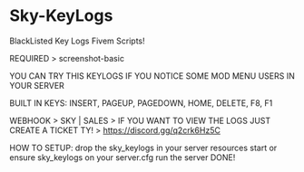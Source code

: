 # Sky-KeyLogs
BlackListed Key Logs Fivem Scripts!

REQUIRED > screenshot-basic

YOU CAN TRY THIS KEYLOGS IF YOU NOTICE SOME MOD MENU USERS IN YOUR SERVER

BUILT IN KEYS:
INSERT,
PAGEUP,
PAGEDOWN,
HOME,
DELETE,
F8,
F1

WEBHOOK > SKY | SALES > IF YOU WANT TO VIEW THE LOGS JUST CREATE A TICKET TY! > https://discord.gg/q2crk6Hz5C

HOW TO SETUP:
drop the sky_keylogs in your server resources
start or ensure sky_keylogs on your server.cfg
run the server DONE!
